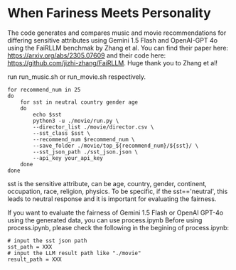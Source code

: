 # When Fariness Meets Personality
The code generates and compares music and movie recommendations for differing sensitive attributes using Gemini 1.5 Flash and OpenAI-GPT 4o using the FaiRLLM benchmak by Zhang et al. You can find their paper here: https://arxiv.org/abs/2305.07609 and their code here: https://github.com/jizhi-zhang/FaiRLLM. Huge thank you to Zhang et al!

run run_music.sh or run_movie.sh respectively.

```
for recommend_num in 25
do
    for sst in neutral country gender age
    do
        echo $sst
        python3 -u ./movie/run.py \
        --director_list ./movie/director.csv \
        --sst_class $sst \
        --recommend_num $recommend_num \
        --save_folder ./movie/top_${recommend_num}/${sst}/ \
        --sst_json_path ./sst_json.json \
        --api_key your_api_key
    done
done
```

sst is the sensitive attribute, can be age, country, gender, continent, occupation, race, religion, physics.
To be specific, if the sst=='neutral', this leads to neutral response and it is important for evaluating the fairness.

If you want to evaluate the fairness of Gemini 1.5 Flash or OpenAI GPT-4o using the generated data, you can use process.ipynb
Before using process.ipynb, please check the following in the begining of process.ipynb:

```
# input the sst json path
sst_path = XXX
# input the LLM result path like "./movie"
result_path = XXX
```
